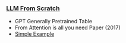 ### [LLM From Scratch](https://www.youtube.com/watch?v=kCc8FmEb1nY)

 - GPT Generally Pretrained Table
 - From Attention is all you need Paper (2017)
 - [Simple Example](https://github.com/karpathy/nanoGPT)

